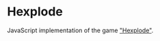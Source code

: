 
# Hexplode

JavaScript implementation of the game
["Hexplode"](https://en.wikipedia.org/wiki/Hexplode).
